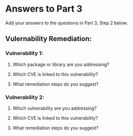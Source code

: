 # Answers to Part 3

Add your answers to the questions in Part 3, Step 2 below. 

## Vulernability Remediation:
### Vulnerability 1: 
1. Which package or library are you addressing?

2. Which CVE is linked to this vulnerability?

3. What remediation steps do you suggest?

### Vulnerability 2:
1. Which vulnerability are you addressing?

2. Which CVE is linked to this vulnerability?

3. What remediation steps do you suggest? 
